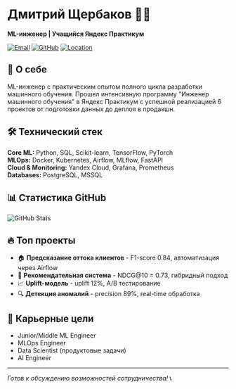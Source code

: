 # Дмитрий Щербаков 👨‍💻
**ML-инженер | Учащийся Яндекс Практикум**

[![Email](https://img.shields.io/badge/Email-aiopendata@gmail.com-blue?style=flat&logo=gmail)](mailto:aiopendata@gmail.com)
[![GitHub](https://img.shields.io/badge/GitHub-DataClasse-black?style=flat&logo=github)](https://github.com/DataClasse)
[![Location](https://img.shields.io/badge/Location-Moscow-red?style=flat&logo=location)]()

## 🚀 О себе
ML-инженер с практическим опытом полного цикла разработки машинного обучения. Прошел интенсивную программу "Инженер машинного обучения" в Яндекс Практикум с успешной реализацией 6 проектов от подготовки данных до деплоя в продакшн.

## 🛠 Технический стек
**Core ML:** Python, SQL, Scikit-learn, TensorFlow, PyTorch  
**MLOps:** Docker, Kubernetes, Airflow, MLflow, FastAPI  
**Cloud & Monitoring:** Yandex Cloud, Grafana, Prometheus  
**Databases:** PostgreSQL, MSSQL  

## 📊 Статистика GitHub
![GitHub Stats](https://github-readme-stats.vercel.app/api?username=DataClasse&show_icons=true&theme=dark)

## 🔥 Топ проекты
- 🏠 **Предсказание оттока клиентов** - F1-score 0.84, автоматизация через Airflow
- 🎵 **Рекомендательная система** - NDCG@10 = 0.73, гибридный подход
- 📈 **Uplift-модель** - uplift 12%, A/B тестирование
- 🔍 **Детекция аномалий** - precision 89%, real-time обработка

## 🎯 Карьерные цели
- Junior/Middle ML Engineer
- MLOps Engineer  
- Data Scientist (продуктовые задачи)
- AI Engineer

---
*Готов к обсуждению возможностей сотрудничества!* 📞
